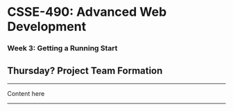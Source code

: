 # CSSE-490: Advanced Web Development
### Week 3: Getting a Running Start

## Thursday? Project Team Formation

---

Content here

---
